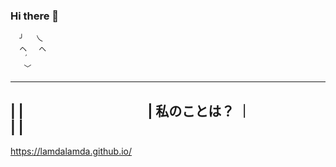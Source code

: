 ### Hi there 👋


      ╯ 　乀
      ヘ　 へ
       ′
       ﹀
-------------------         
|                 |        　　　　　　　　　
| 私のことは？    ｜        
|                 |           
-------------------


https://lamdalamda.github.io/

<!--
**lamdalamda/lamdalamda** is a ✨ _special_ ✨ repository because its `README.md` (this file) appears on your GitHub profile.

Here are some ideas to get you started:

- 🔭 I’m currently working on ...
- 🌱 I’m currently learning ...
- 👯 I’m looking to collaborate on ...
- 🤔 I’m looking for help with ...
- 💬 Ask me about ...
- 📫 How to reach me: ...
- 😄 Pronouns: ...
- ⚡ Fun fact: ...
-->
